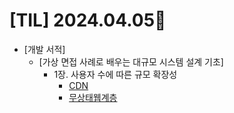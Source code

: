 # [TIL] 2024.04.05📒
  
  * [개발 서적]
    * [가상 면접 사례로 배우는 대규모 시스템 설계 기초]
      * 1장. 사용자 수에 따른 규모 확장성
        * [CDN](https://github.com/elephant97/TIL/blob/main/Study/Book/%EA%B0%80%EC%83%81%20%EB%A9%B4%EC%A0%91%20%EC%82%AC%EB%A1%80%EB%A1%9C%20%EB%B0%B0%EC%9A%B0%EB%8A%94%20%EB%8C%80%EA%B7%9C%EB%AA%A8%20%EC%84%A4%EA%B3%84%20%EC%8B%9C%EC%8A%A4%ED%85%9C%20%EA%B8%B0%EC%B4%88-1/%EC%BD%98%ED%85%90%EC%B8%A0%20%EC%A0%84%EC%86%A1%20%EB%84%A4%ED%8A%B8%EC%9B%8C%ED%81%AC.md)
        * [무상태웹계층](https://github.com/elephant97/TIL/blob/main/Study/Book/%EA%B0%80%EC%83%81%20%EB%A9%B4%EC%A0%91%20%EC%82%AC%EB%A1%80%EB%A1%9C%20%EB%B0%B0%EC%9A%B0%EB%8A%94%20%EB%8C%80%EA%B7%9C%EB%AA%A8%20%EC%84%A4%EA%B3%84%20%EC%8B%9C%EC%8A%A4%ED%85%9C%20%EA%B8%B0%EC%B4%88-1/%EB%AC%B4%EC%83%81%ED%83%9C%20%EC%9B%B9%20%EA%B3%84%EC%B8%B5.md)
